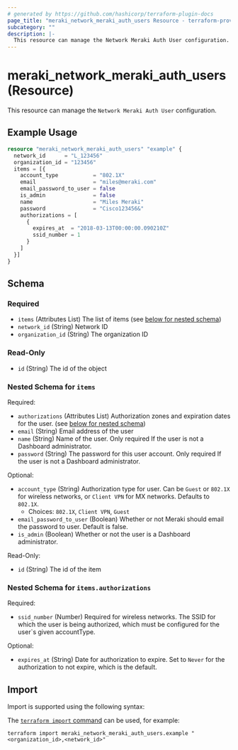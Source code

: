 ```yaml
---
# generated by https://github.com/hashicorp/terraform-plugin-docs
page_title: "meraki_network_meraki_auth_users Resource - terraform-provider-meraki"
subcategory: ""
description: |-
  This resource can manage the Network Meraki Auth User configuration.
---
```


# meraki_network_meraki_auth_users (Resource)

This resource can manage the `Network Meraki Auth User` configuration.

## Example Usage

```terraform
resource "meraki_network_meraki_auth_users" "example" {
  network_id      = "L_123456"
  organization_id = "123456"
  items = [{
    account_type           = "802.1X"
    email                  = "miles@meraki.com"
    email_password_to_user = false
    is_admin               = false
    name                   = "Miles Meraki"
    password               = "Cisco123456&"
    authorizations = [
      {
        expires_at  = "2018-03-13T00:00:00.090210Z"
        ssid_number = 1
      }
    ]
  }]
}
```

<!-- schema generated by tfplugindocs -->
## Schema

### Required

- `items` (Attributes List) The list of items (see [below for nested schema](#nestedatt--items))
- `network_id` (String) Network ID
- `organization_id` (String) The organization ID

### Read-Only

- `id` (String) The id of the object

<a id="nestedatt--items"></a>
### Nested Schema for `items`

Required:

- `authorizations` (Attributes List) Authorization zones and expiration dates for the user. (see [below for nested schema](#nestedatt--items--authorizations))
- `email` (String) Email address of the user
- `name` (String) Name of the user. Only required If the user is not a Dashboard administrator.
- `password` (String) The password for this user account. Only required If the user is not a Dashboard administrator.

Optional:

- `account_type` (String) Authorization type for user. Can be `Guest` or `802.1X` for wireless networks, or `Client VPN` for MX networks. Defaults to `802.1X`.
  - Choices: `802.1X`, `Client VPN`, `Guest`
- `email_password_to_user` (Boolean) Whether or not Meraki should email the password to user. Default is false.
- `is_admin` (Boolean) Whether or not the user is a Dashboard administrator.

Read-Only:

- `id` (String) The id of the item

<a id="nestedatt--items--authorizations"></a>
### Nested Schema for `items.authorizations`

Required:

- `ssid_number` (Number) Required for wireless networks. The SSID for which the user is being authorized, which must be configured for the user`s given accountType.

Optional:

- `expires_at` (String) Date for authorization to expire. Set to `Never` for the authorization to not expire, which is the default.

## Import

Import is supported using the following syntax:

The [`terraform import` command](https://developer.hashicorp.com/terraform/cli/commands/import) can be used, for example:

```shell
terraform import meraki_network_meraki_auth_users.example "<organization_id>,<network_id>"
```
